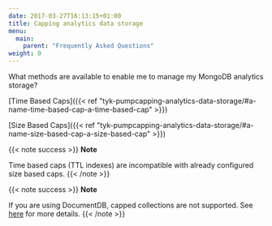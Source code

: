 ```yaml
---
date: 2017-03-27T16:13:15+01:00
title: Capping analytics data storage
menu:
  main:
    parent: "Frequently Asked Questions"
weight: 0 
---
```




What methods are available to enable me to manage my MongoDB analytics storage?

[Time Based Caps]({{< ref "tyk-pumpcapping-analytics-data-storage/#a-name-time-based-cap-a-time-based-cap" >}})

[Size Based Caps]({{< ref "tyk-pumpcapping-analytics-data-storage/#a-name-size-based-cap-a-size-based-cap" >}})

{{< note success >}}
**Note**  

Time based caps (TTL indexes) are incompatible with already configured size based caps.
{{< /note >}}

{{< note success >}}
**Note**  

If you are using DocumentDB, capped collections are not supported. See [here](https://docs.aws.amazon.com/documentdb/latest/developerguide/mongo-apis.html) for more details.
{{< /note >}}
